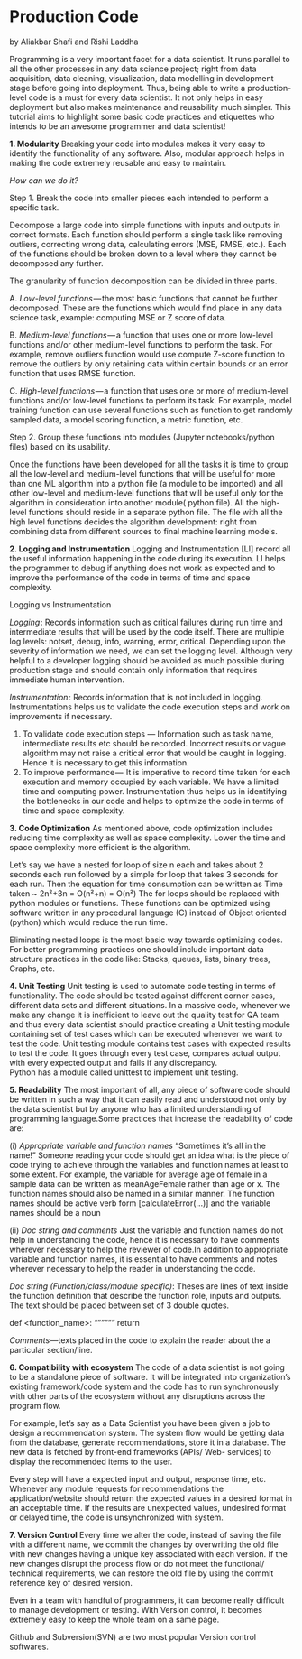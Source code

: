# Production Code
by Aliakbar Shafi and Rishi Laddha
 
 
Programming is a very important facet for a data scientist. It runs parallel to all the other processes in any data science project; right from data acquisition, data cleaning, visualization, data modelling in development stage before going into deployment. Thus, being able to write a production-level code is a must for every data scientist. It not only helps in easy deployment but also makes maintenance and reusability much simpler. This tutorial aims to highlight some basic code practices and etiquettes who intends to be an awesome programmer and data scientist!
 
**1.	Modularity**
Breaking your code into modules makes it very easy to identify the functionality of any software. Also, modular approach helps in making the code extremely reusable and easy to maintain. 
 
*How can we do it?*
 
Step 1.  Break the code into smaller pieces each intended to perform a specific task.
 
Decompose a large code into simple functions with inputs and outputs in correct formats. Each function should perform a single task like removing outliers, correcting wrong data, calculating errors (MSE, RMSE, etc.). Each of the functions should be broken down to a level where they cannot be decomposed any further. 
 
The granularity of function decomposition can be divided in three parts. 
 
A.	*Low-level functions* — the most basic functions that cannot be further decomposed. These are the functions which would find place in any data science task, example: computing MSE or Z score of data.
 
B.	*Medium-level functions* — a function that uses one or more low-level functions and/or other medium-level functions to perform the task. For example, remove outliers function would use compute Z-score function to remove the outliers by only retaining data within certain bounds or an error function that uses RMSE function.
 
C.	*High-level functions* — a function that uses one or more of medium-level functions and/or low-level functions to perform its task. For example, model training function can use several functions such as function to get randomly sampled data, a model scoring function, a metric function, etc.
 
 
Step 2.  Group these functions into modules (Jupyter notebooks/python files) based on its usability. 
 
Once the functions have been developed for all the tasks it is time to group all the low-level and medium-level functions that will be useful for more than one ML algorithm into a python file (a module to be imported) and all other low-level and medium-level functions that will be useful only for the algorithm in consideration into another module( python file). All the high-level functions should reside in a separate python file. The file with all the high level functions decides the algorithm development: right from combining data from different sources to final machine learning models. 
 
**2. Logging and Instrumentation**
Logging and Instrumentation [LI] record all the useful information happening in the code during its execution. LI helps the programmer to debug if anything does not work as expected  and to improve the performance of the code in terms of time and space complexity.
 
Logging vs Instrumentation
 
*Logging* : Records information such as critical failures during run time and intermediate results that will be used by the code itself. There are multiple log levels: notset, debug, info, warning, error, critical. Depending upon the severity of information we need, we can set the logging level. Although very helpful to a developer logging should be avoided as much possible during production stage and should contain only information that requires immediate human intervention.
 
*Instrumentation* : Records information that is not included in logging. Instrumentations helps us to validate the code execution steps and work on improvements if necessary. 
 
01.	 To validate code execution steps — Information such as task name, intermediate results etc should be recorded. Incorrect results or vague algorithm may not raise a critical error that would be caught in logging. Hence it is necessary to get this information.
02.	 To improve performance —  It is imperative to record time taken for each execution and memory occupied by each variable. We have a limited time and computing power. Instrumentation thus helps us in identifying the bottlenecks in our code and helps to optimize the code in terms of time and space complexity.
 
**3. Code Optimization**
As mentioned above, code optimization includes reducing time complexity as well as space complexity. Lower the time and space complexity more efficient is the algorithm.
 
Let’s say we have a nested for loop of size n each and takes about 2 seconds each run followed by a simple for loop that takes 3 seconds for each run. Then the equation for time consumption can be written as
Time taken ~ 2n²+3n = O(n²+n) = O(n²)
The for loops should be replaced with python modules or functions. These functions can be optimized using software written in any procedural language (C) instead of Object oriented (python) which would reduce the run time.
 
Eliminating nested loops is the most basic way towards optimizing codes. For better programming practices one should include important data structure practices in the code like: Stacks, queues, lists, binary trees, Graphs, etc. 
 
**4. Unit Testing**
Unit testing is used to automate code testing in terms of functionality. The code should be tested against different corner cases, different data sets and different situations. In a massive code, whenever we make any change it is inefficient to leave out the quality test for QA team and thus every data scientist should practice creating a Unit testing module containing set of test cases which can be executed whenever we want to test the code.
Unit testing module contains test cases with expected results to test the code. It goes through every test case, compares actual output with every expected output and fails if any discrepancy.  
Python has a module called unittest to implement unit testing.
 
**5. Readability**
The most important of all, any piece of software code should be written in such a way that it can easily read and understood not only by the data scientist but by anyone who has a limited understanding of programming language.Some practices that increase the readability of code are:
 
(i) *Appropriate variable and function names*
        “Sometimes it’s all in the name!” Someone reading your code should get an idea what is the piece of code trying to achieve through the variables and function names at least to some extent.
For example, the variable for average age of female in a sample data can be written as meanAgeFemale rather than age or x. The function names should also be named in a similar manner. The function names should be active verb form [calculateError(...)] and the variable names should be a noun 
 
(ii) *Doc string and comments*
         Just the variable and function names do not help in understanding the code, hence it is necessary to have comments wherever necessary to help the reviewer of code.In addition to appropriate variable and function names, it is essential to have comments and notes wherever necessary to help the reader in understanding the code.
 
*Doc string (Function/class/module specific)*: Theses are lines of text inside the function definition that describe the function role, inputs and outputs. The text should be placed between set of 3 double quotes.
 
def <function_name>:
“””<docstring>”””
return <output>
 
*Comments* —texts placed in the code to explain the reader about the a particular section/line. 
 
 
**6. Compatibility with ecosystem**
The code of a data scientist is not going to be a standalone piece of software. It will be integrated into organization’s existing framework/code system and the code has to run synchronously with other parts of the ecosystem without any disruptions across the program flow.
 
 
For example, let’s say as a Data Scientist you have been given a job to design a recommendation system. The system flow would be getting data from the database, generate recommendations, store it in a database. The new data is fetched by front-end frameworks (APIs/ Web- services) to display the recommended items to the user. 
 
Every step will have a expected input and output, response time, etc. Whenever any module requests for recommendations the application/website should return the expected values in a desired format in an acceptable time. If the results are unexpected values, undesired format or delayed time, the code is unsynchronized with system.
 
**7. Version Control**
Every time we alter the code, instead of saving the file with a different name, we commit the changes by overwriting the old file with new changes having a unique key associated with each version. If the new changes disrupt the process flow or do not meet the functional/ technical requirements, we can restore the old file by using the commit reference key of desired version. 
 
Even in a team with handful of programmers, it can become really difficult to manage development or testing. With Version control, it becomes extremely easy to keep the whole team on a same page.
 
Github and Subversion(SVN) are two most popular Version control softwares.
